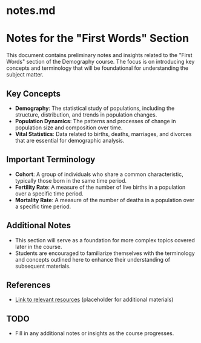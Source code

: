 # notes.md

# Notes for the "First Words" Section

This document contains preliminary notes and insights related to the "First Words" section of the Demography course. The focus is on introducing key concepts and terminology that will be foundational for understanding the subject matter.

## Key Concepts
- **Demography**: The statistical study of populations, including the structure, distribution, and trends in population changes.
- **Population Dynamics**: The patterns and processes of change in population size and composition over time.
- **Vital Statistics**: Data related to births, deaths, marriages, and divorces that are essential for demographic analysis.

## Important Terminology
- **Cohort**: A group of individuals who share a common characteristic, typically those born in the same time period.
- **Fertility Rate**: A measure of the number of live births in a population over a specific time period.
- **Mortality Rate**: A measure of the number of deaths in a population over a specific time period.

## Additional Notes
- This section will serve as a foundation for more complex topics covered later in the course.
- Students are encouraged to familiarize themselves with the terminology and concepts outlined here to enhance their understanding of subsequent materials.

## References
- [Link to relevant resources](resources/) (placeholder for additional materials) 

## TODO
- Fill in any additional notes or insights as the course progresses.